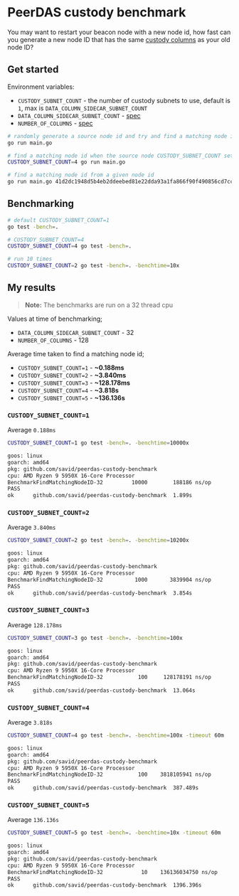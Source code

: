 # PeerDAS custody benchmark

You may want to restart your beacon node with a new node id, how fast can you generate a new node ID that has the same [custody columns](https://github.com/ethereum/consensus-specs/blob/dev/specs/_features/eip7594/das-core.md#get_custody_columns) as your old node ID?

## Get started

Environment variables:
- `CUSTODY_SUBNET_COUNT` - the number of custody subnets to use, default is `1`, max is `DATA_COLUMN_SIDECAR_SUBNET_COUNT`
- `DATA_COLUMN_SIDECAR_SUBNET_COUNT` - [spec](https://github.com/ethereum/consensus-specs/blob/dev/specs/_features/eip7594/das-core.md#networking)
- `NUMBER_OF_COLUMNS` - [spec](https://github.com/ethereum/consensus-specs/blob/dev/specs/_features/eip7594/das-core.md#data-size)

```bash
# randomly generate a source node id and try and find a matching node id with the same custody columns
go run main.go

# find a matching node id when the source node CUSTODY_SUBNET_COUNT set to 4
CUSTODY_SUBNET_COUNT=4 go run main.go

# find a matching node id from a given node id
go run main.go 41d2dc1948d5b4eb2ddeebed81e22dda93a1fa866f90f490856cd7ccf9ed45a1
```

## Benchmarking

```bash
# default CUSTODY_SUBNET_COUNT=1
go test -bench=.

# CUSTODY_SUBNET_COUNT=4
CUSTODY_SUBNET_COUNT=4 go test -bench=.

# run 10 times
CUSTODY_SUBNET_COUNT=2 go test -bench=. -benchtime=10x
```

## My results

> **Note:** The benchmarks are run on a 32 thread cpu

Values at time of benchmarking;
- `DATA_COLUMN_SIDECAR_SUBNET_COUNT` - 32
- `NUMBER_OF_COLUMNS` - 128

Average time taken to find a matching node id;
- `CUSTODY_SUBNET_COUNT=1` - **~0.188ms**
- `CUSTODY_SUBNET_COUNT=2` - **~3.840ms**
- `CUSTODY_SUBNET_COUNT=3` - **~128.178ms**
- `CUSTODY_SUBNET_COUNT=4` - **~3.818s**
- `CUSTODY_SUBNET_COUNT=5` - **~136.136s**

### `CUSTODY_SUBNET_COUNT=1`

Average `0.188ms`

```bash
CUSTODY_SUBNET_COUNT=1 go test -bench=. -benchtime=10000x

goos: linux
goarch: amd64
pkg: github.com/savid/peerdas-custody-benchmark
cpu: AMD Ryzen 9 5950X 16-Core Processor            
BenchmarkFindMatchingNodeID-32    	   10000	    188186 ns/op
PASS
ok  	github.com/savid/peerdas-custody-benchmark	1.899s
```

### `CUSTODY_SUBNET_COUNT=2`

Average `3.840ms`

```bash
CUSTODY_SUBNET_COUNT=2 go test -bench=. -benchtime=10200x

goos: linux
goarch: amd64
pkg: github.com/savid/peerdas-custody-benchmark
cpu: AMD Ryzen 9 5950X 16-Core Processor            
BenchmarkFindMatchingNodeID-32    	    1000	   3839904 ns/op
PASS
ok  	github.com/savid/peerdas-custody-benchmark	3.854s
```

### `CUSTODY_SUBNET_COUNT=3`

Average `128.178ms`

```bash
CUSTODY_SUBNET_COUNT=3 go test -bench=. -benchtime=100x

goos: linux
goarch: amd64
pkg: github.com/savid/peerdas-custody-benchmark
cpu: AMD Ryzen 9 5950X 16-Core Processor            
BenchmarkFindMatchingNodeID-32    	     100	 128178191 ns/op
PASS
ok  	github.com/savid/peerdas-custody-benchmark	13.064s
```

### `CUSTODY_SUBNET_COUNT=4`

Average `3.818s`

```bash
CUSTODY_SUBNET_COUNT=4 go test -bench=. -benchtime=100x -timeout 60m

goos: linux
goarch: amd64
pkg: github.com/savid/peerdas-custody-benchmark
cpu: AMD Ryzen 9 5950X 16-Core Processor            
BenchmarkFindMatchingNodeID-32    	     100	3818105941 ns/op
PASS
ok  	github.com/savid/peerdas-custody-benchmark	387.489s
```

### `CUSTODY_SUBNET_COUNT=5`

Average `136.136s`

```bash
CUSTODY_SUBNET_COUNT=5 go test -bench=. -benchtime=10x -timeout 60m

goos: linux
goarch: amd64
pkg: github.com/savid/peerdas-custody-benchmark
cpu: AMD Ryzen 9 5950X 16-Core Processor            
BenchmarkFindMatchingNodeID-32    	      10	136136034750 ns/op
PASS
ok  	github.com/savid/peerdas-custody-benchmark	1396.396s
```


